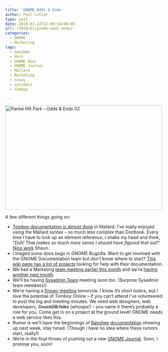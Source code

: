 ```yaml
---
title: 'GNOME Odds & Ends'
author: Paul Cutler
type: post
date: 2010-01-22T22:09:54+00:00
url: /2010/01/gnome-odds-ends/
categories:
  - GNOME
  - Marketing
tags:
  - banshee
  - docs
  - GNOME docs
  - GNOME Journal
  - Mallard
  - Marketing
  - snowy
  - sysadmin
  - tomboy

---
```

[<img src="https://i1.wp.com/farm1.static.flickr.com/35/114156721_a9cc0446f9.jpg?resize=500%2C333" width="500" height="333" alt="Pantai Hill Park - Odds &amp; Ends 02" data-recalc-dims="1" />][1]

A few different things going on:

  * [Tomboy documentation is almost done][2] in Mallard. I&#8217;ve really enjoyed using the Mallard syntax &#8211; so much less complex than Docbook. Every time I have to look up an element reference, I shake my head and think, &#8220;_Duh! That makes so much more sense I should have figured that out!_&#8220;. [Nice work][3] Shaun.
  * I triaged some docs bugs in GNOME Bugzilla. Want to get involved with the GNOME Documentation team but don&#8217;t know where to start? [This wiki page has a list of projects][4] looking for help with their documentation.
  * We had a Marketing [team meeting earlier this month][5] and we&#8217;re [having another next month][6].
  * We&#8217;ll be having [Sysadmin Team][7] meeting soon too. (Surprise Sysadmin team members!)
  * We&#8217;re having a [Snowy meeting][8] tomorrow. I know it&#8217;s short notice, but I love the potential of Tomboy Online &#8211; if you can&#8217;t attend I&#8217;ve volunteered to post the log and meeting minutes. We need web designers, web developers, <del datetime="2010-01-23T03:45:44+00:00">CouchDB folks</del> (whoops!) &#8211; you name it there&#8217;s probably a role for you. Come get in on a project at the ground level! GNOME needs a web service likes this.
  * Rumor is we&#8217;ll have the beginnings of [Banshee][9] [documentation][10] showing up next week, stay tuned. (Though I have no idea where these rumors start, really!)
  * We&#8217;re in the final throes of pushing out a new [GNOME Journal][11]. Soon, I promise you, soon!

 [1]: http://www.flickr.com/photos/shutupyourface/114156721/ "Pantai Hill Park - Odds &amp; Ends 02 by shutupyourface, on Flickr"
 [2]: http://www.paulcutler.org/etc/tomboy-mallard.png
 [3]: http://www.projectmallard.org
 [4]: http://live.gnome.org/DocumentationProject/Contributing/DocumentationRequests
 [5]: http://live.gnome.org/GnomeMarketing/MarketingTeamMeetings/14JAN2010Meeting
 [6]: http://mail.gnome.org/archives/marketing-list/2010-January/msg00121.html
 [7]: http://live.gnome.org/SysadminTeam
 [8]: http://brad.getcoded.net//blog/entry.php?e=80353898
 [9]: http://www.banshee-project.org
 [10]: http://live.gnome.org/DocumentationProject/Planning/BansheePlanning
 [11]: http://www.gnomejournal.org